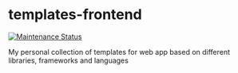 # templates-frontend

[![Maintenance Status][status-image]][status-url]

My personal collection of templates for web app based on different libraries, frameworks and languages

[status-url]: https://github.com/vikian050194/templates-frontend/pulse
[status-image]: https://img.shields.io/github/last-commit/vikian050194/templates-frontend.svg